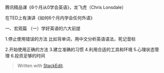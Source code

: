 
腾讯精品课《6个月从0学会英语》，龙飞虎（Chris Lonsdale）

在TED上有演讲《如何6个月内学会任何外语》

一、宏观篇
（一）学好英语的六大前提

1.停止使用错误的方法
	 比如背单词，用中文分析英语语法，死记音标

2.开始使用正确的方法
3.建立准确的习惯
4.利用合适的工具和环境
5.心理状态管理
6.投资足够的时间



























> Written with [StackEdit](https://stackedit.io/).
<!--stackedit_data:
eyJoaXN0b3J5IjpbLTIwODI4MjY5NzUsMTIxMjMxOTM2NF19
-->